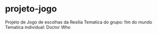 # projeto-jogo
Projeto de Jogo de escolhas da Resília
Tematica do grupo: fim do mundo
Tematica individual: Doctor Who
